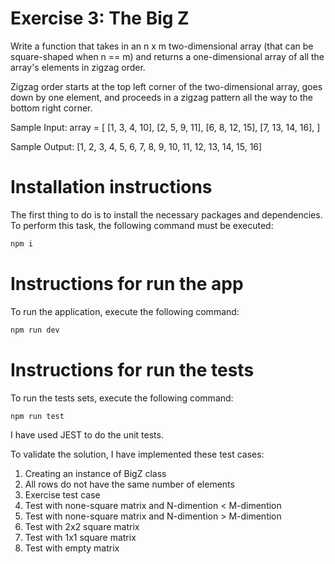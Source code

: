 # Exercise 3: The Big Z

Write a function that takes in an n x m two-dimensional array (that can be square-shaped when n == m) and returns a one-dimensional array of all the array's elements in zigzag order.

Zigzag order starts at the top left corner of the two-dimensional array, goes down by one element, and proceeds in a zigzag pattern all the way to the bottom right corner.

Sample Input:
array = [
    [1, 3, 4, 10],
    [2, 5, 9, 11],
    [6, 8, 12, 15],
    [7, 13, 14, 16],
]

Sample Output:
[1, 2, 3, 4, 5, 6, 7, 8, 9, 10, 11, 12, 13, 14, 15, 16]


# Installation instructions

The first thing to do is to install the necessary packages and dependencies. To perform this task, the following command must be executed:

```bash
npm i
```

# Instructions for run the app
To run the application, execute the following command:

```bash
npm run dev
```

# Instructions for run the tests
To run the tests sets, execute the following command:

```bash
npm run test
```
I have used JEST to do the unit tests.

To validate the solution, I have implemented these test cases: 

1. Creating an instance of BigZ class
2. All rows do not have the same number of elements
3. Exercise test case
4. Test with none-square matrix and N-dimention < M-dimention
5. Test with none-square matrix and N-dimention > M-dimention
6. Test with 2x2 square matrix
7. Test with 1x1 square matrix
8. Test with empty matrix
